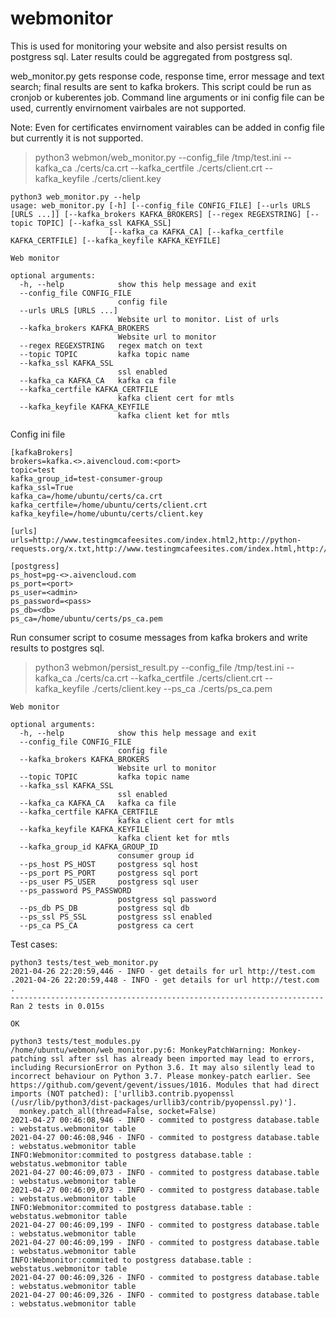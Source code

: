 # webmonitor

This is used for monitoring your website and also persist results on postgress sql. Later results could be aggregated from postgress sql.

web_monitor.py gets response code, response time, error message and text search; final results are sent to kafka brokers. This script could be run as cronjob or kuberentes job. 
Command line arguments or ini config file can be used, currently envirnoment vairbales are not supported.

Note: Even for certificates envirnoment vairables can be added in config file but currently it is not supported.

> python3 webmon/web_monitor.py  --config_file  /tmp/test.ini  --kafka_ca ./certs/ca.crt --kafka_certfile ./certs/client.crt --kafka_keyfile ./certs/client.key
```
python3 web_monitor.py --help
usage: web_monitor.py [-h] [--config_file CONFIG_FILE] [--urls URLS [URLS ...]] [--kafka_brokers KAFKA_BROKERS] [--regex REGEXSTRING] [--topic TOPIC] [--kafka_ssl KAFKA_SSL]
                      [--kafka_ca KAFKA_CA] [--kafka_certfile KAFKA_CERTFILE] [--kafka_keyfile KAFKA_KEYFILE]

Web monitor

optional arguments:
  -h, --help            show this help message and exit
  --config_file CONFIG_FILE
                        config file
  --urls URLS [URLS ...]
                        Website url to monitor. List of urls
  --kafka_brokers KAFKA_BROKERS
                        Website url to monitor
  --regex REGEXSTRING   regex match on text
  --topic TOPIC         kafka topic name
  --kafka_ssl KAFKA_SSL
                        ssl enabled
  --kafka_ca KAFKA_CA   kafka ca file
  --kafka_certfile KAFKA_CERTFILE
                        kafka client cert for mtls
  --kafka_keyfile KAFKA_KEYFILE
                        kafka client ket for mtls
```

Config ini file
```
[kafkaBrokers]
brokers=kafka.<>.aivencloud.com:<port>
topic=test
kafka_group_id=test-consumer-group
kafka_ssl=True
kafka_ca=/home/ubuntu/certs/ca.crt
kafka_certfile=/home/ubuntu/certs/client.crt
kafka_keyfile=/home/ubuntu/certs/client.key

[urls]
urls=http://www.testingmcafeesites.com/index.html2,http://python-requests.org/x.txt,http://www.testingmcafeesites.com/index.html,http://www.testingmcafeesites.com/index.html,http://testnoavailable.com

[postgress]
ps_host=pg-<>.aivencloud.com
ps_port=<port>
ps_user=<admin>
ps_password=<pass>
ps_db=<db>
ps_ca=/home/ubuntu/certs/ps_ca.pem
```

Run consumer script to cosume messages from kafka brokers and write results to postgres sql.
> python3 webmon/persist_result.py  --config_file  /tmp/test.ini  --kafka_ca ./certs/ca.crt --kafka_certfile ./certs/client.crt --kafka_keyfile ./certs/client.key --ps_ca ./certs/ps_ca.pem
```
Web monitor

optional arguments:
  -h, --help            show this help message and exit
  --config_file CONFIG_FILE
                        config file
  --kafka_brokers KAFKA_BROKERS
                        Website url to monitor
  --topic TOPIC         kafka topic name
  --kafka_ssl KAFKA_SSL
                        ssl enabled
  --kafka_ca KAFKA_CA   kafka ca file
  --kafka_certfile KAFKA_CERTFILE
                        kafka client cert for mtls
  --kafka_keyfile KAFKA_KEYFILE
                        kafka client ket for mtls
  --kafka_group_id KAFKA_GROUP_ID
                        consumer group id
  --ps_host PS_HOST     postgress sql host
  --ps_port PS_PORT     postgress sql port
  --ps_user PS_USER     postgress sql user
  --ps_password PS_PASSWORD
                        postgress sql password
  --ps_db PS_DB         postgress sql db
  --ps_ssl PS_SSL       postgress ssl enabled
  --ps_ca PS_CA         postgress ca cert
```

Test cases:
```
python3 tests/test_web_monitor.py 
2021-04-26 22:20:59,446 - INFO - get details for url http://test.com
.2021-04-26 22:20:59,448 - INFO - get details for url http://test.com
.
----------------------------------------------------------------------
Ran 2 tests in 0.015s

OK
```
```
python3 tests/test_modules.py
/home/ubuntu/webmon/web_monitor.py:6: MonkeyPatchWarning: Monkey-patching ssl after ssl has already been imported may lead to errors, including RecursionError on Python 3.6. It may also silently lead to incorrect behaviour on Python 3.7. Please monkey-patch earlier. See https://github.com/gevent/gevent/issues/1016. Modules that had direct imports (NOT patched): ['urllib3.contrib.pyopenssl (/usr/lib/python3/dist-packages/urllib3/contrib/pyopenssl.py)'].
  monkey.patch_all(thread=False, socket=False)
2021-04-27 00:46:08,946 - INFO - commited to postgress database.table : webstatus.webmonitor table
2021-04-27 00:46:08,946 - INFO - commited to postgress database.table : webstatus.webmonitor table
INFO:Webmonitor:commited to postgress database.table : webstatus.webmonitor table
2021-04-27 00:46:09,073 - INFO - commited to postgress database.table : webstatus.webmonitor table
2021-04-27 00:46:09,073 - INFO - commited to postgress database.table : webstatus.webmonitor table
INFO:Webmonitor:commited to postgress database.table : webstatus.webmonitor table
2021-04-27 00:46:09,199 - INFO - commited to postgress database.table : webstatus.webmonitor table
2021-04-27 00:46:09,199 - INFO - commited to postgress database.table : webstatus.webmonitor table
INFO:Webmonitor:commited to postgress database.table : webstatus.webmonitor table
2021-04-27 00:46:09,326 - INFO - commited to postgress database.table : webstatus.webmonitor table
2021-04-27 00:46:09,326 - INFO - commited to postgress database.table : webstatus.webmonitor table
```

